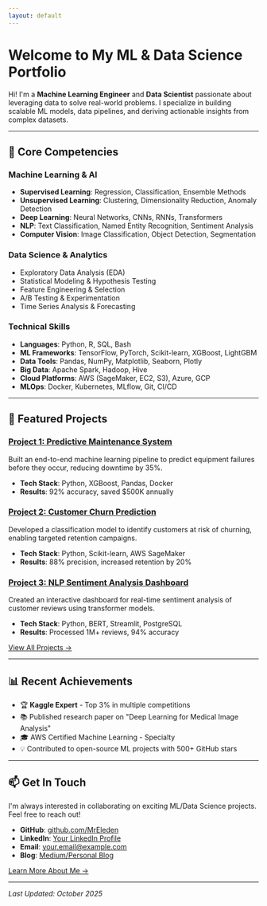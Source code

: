 ```yaml
---
layout: default
---
```


# Welcome to My ML & Data Science Portfolio

Hi! I'm a **Machine Learning Engineer** and **Data Scientist** passionate about leveraging data to solve real-world problems. I specialize in building scalable ML models, data pipelines, and deriving actionable insights from complex datasets.

---

## 🎯 Core Competencies

### Machine Learning & AI
- **Supervised Learning**: Regression, Classification, Ensemble Methods
- **Unsupervised Learning**: Clustering, Dimensionality Reduction, Anomaly Detection
- **Deep Learning**: Neural Networks, CNNs, RNNs, Transformers
- **NLP**: Text Classification, Named Entity Recognition, Sentiment Analysis
- **Computer Vision**: Image Classification, Object Detection, Segmentation

### Data Science & Analytics
- Exploratory Data Analysis (EDA)
- Statistical Modeling & Hypothesis Testing
- Feature Engineering & Selection
- A/B Testing & Experimentation
- Time Series Analysis & Forecasting

### Technical Skills
- **Languages**: Python, R, SQL, Bash
- **ML Frameworks**: TensorFlow, PyTorch, Scikit-learn, XGBoost, LightGBM
- **Data Tools**: Pandas, NumPy, Matplotlib, Seaborn, Plotly
- **Big Data**: Apache Spark, Hadoop, Hive
- **Cloud Platforms**: AWS (SageMaker, EC2, S3), Azure, GCP
- **MLOps**: Docker, Kubernetes, MLflow, Git, CI/CD

---

## 🚀 Featured Projects

### [Project 1: Predictive Maintenance System](./projects.html#project1)
Built an end-to-end machine learning pipeline to predict equipment failures before they occur, reducing downtime by 35%.
- **Tech Stack**: Python, XGBoost, Pandas, Docker
- **Results**: 92% accuracy, saved $500K annually

### [Project 2: Customer Churn Prediction](./projects.html#project2)
Developed a classification model to identify customers at risk of churning, enabling targeted retention campaigns.
- **Tech Stack**: Python, Scikit-learn, AWS SageMaker
- **Results**: 88% precision, increased retention by 20%

### [Project 3: NLP Sentiment Analysis Dashboard](./projects.html#project3)
Created an interactive dashboard for real-time sentiment analysis of customer reviews using transformer models.
- **Tech Stack**: Python, BERT, Streamlit, PostgreSQL
- **Results**: Processed 1M+ reviews, 94% accuracy

[View All Projects →](./projects.html)

---

## 📊 Recent Achievements

- 🏆 **Kaggle Expert** - Top 3% in multiple competitions
- 📚 Published research paper on "Deep Learning for Medical Image Analysis"
- 🎓 AWS Certified Machine Learning - Specialty
- 💡 Contributed to open-source ML projects with 500+ GitHub stars

---

## 📫 Get In Touch

I'm always interested in collaborating on exciting ML/Data Science projects. Feel free to reach out!

- **GitHub**: [github.com/MrEleden](https://github.com/MrEleden)
- **LinkedIn**: [Your LinkedIn Profile](#)
- **Email**: your.email@example.com
- **Blog**: [Medium/Personal Blog](#)

[Learn More About Me →](./about.html)

---

_Last Updated: October 2025_
